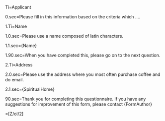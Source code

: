 Ti=Applicant

0.sec=Please fill in this information based on the criteria which ....

1.Ti=Name

1.0.sec=Please use a name composed of latin characters. 

1.1.sec={Name}

1.90.sec=When you have completed this, please go on to the next question.

2.Ti=Address

2.0.sec=Please use the address where you most often purchase coffee and do email.

2.1.sec={SpiritualHome}

90.sec=Thank you for completing this questionnaire.  If you have any suggestions for improvement of this form, please contact {FormAuthor}

=[Z/ol/2]
